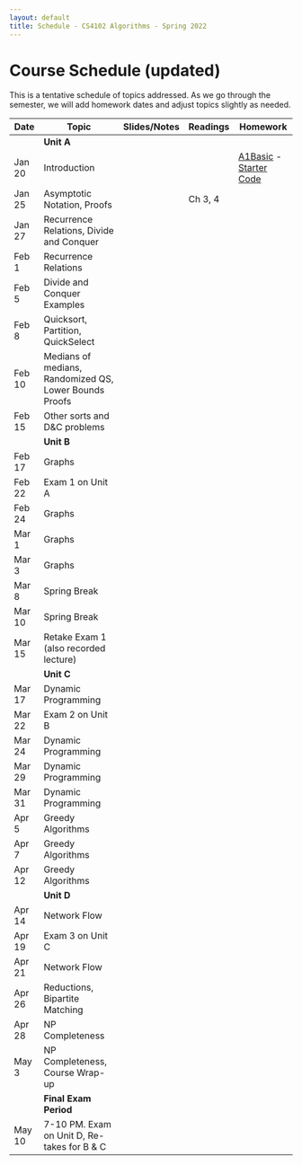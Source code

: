 ```yaml
---
layout: default
title: Schedule - CS4102 Algorithms - Spring 2022 
---
```


# Course Schedule (updated)

This is a tentative schedule of topics addressed.  As we go through the semester, we will add homework dates and adjust topics slightly as needed.

| Date    | Topic                                    | Slides/Notes | Readings | Homework |
| ------- | ------                                   | -----        | ------   | -------  |
|         | **Unit A**                               |              |          |          |
| Jan 20  | Introduction                             |              |          | [A1Basic](unita/basic/latex/cs4102_A1basic.pdf) - [Starter Code](unita/basic/latex/cs4102_A1basic.zip)        |
| Jan 25  | Asymptotic Notation, Proofs              |              | Ch 3, 4  |          |
| Jan 27  | Recurrence Relations, Divide and Conquer |              |          |          |
| Feb 1   | Recurrence Relations                     |              |          |          |
| Feb 5   | Divide and Conquer Examples              |              |          |          |
| Feb 8   | Quicksort, Partition, QuickSelect        |              |          |          |
| Feb 10  | Medians of medians, Randomized QS, Lower Bounds Proofs              |              |          |          |
| Feb 15  | Other sorts and D&C problems             |              |          |          |
|         | **Unit B**                               |              |          |          |
| Feb 17  | Graphs                                   |              |          |          |
| Feb 22  | Exam 1 on Unit A                         |              |          |          |
| Feb 24  | Graphs                                   |              |          |          |
| Mar 1   | Graphs                                   |              |          |          |
| Mar 3   | Graphs                                   |              |          |          |
| Mar 8   | Spring Break                             |              |          |          |
| Mar 10  | Spring Break                             |              |          |          |
| Mar 15  | Retake Exam 1 (also recorded lecture)    |              |          |          |
|         | **Unit C**                               |              |          |          |
| Mar 17  | Dynamic Programming                      |              |          |          |
| Mar 22  | Exam 2 on Unit B                         |              |          |          |
| Mar 24  | Dynamic Programming                      |              |          |          |
| Mar 29  | Dynamic Programming                      |              |          |          |
| Mar 31  | Dynamic Programming                      |              |          |          |
| Apr 5   | Greedy Algorithms                        |              |          |          |
| Apr 7   | Greedy Algorithms                        |              |          |          |
| Apr 12  | Greedy Algorithms                        |              |          |          |
|         | **Unit D**                               |              |          |          |
| Apr 14  | Network Flow                             |              |          |          |
| Apr 19  | Exam 3 on Unit C                         |              |          |          |
| Apr 21  | Network Flow                             |              |          |          |
| Apr 26  | Reductions, Bipartite Matching           |              |          |          |
| Apr 28  | NP Completeness	                         |              |          |          |
| May 3   | NP Completeness, Course Wrap-up          |              |          |          |
|         | **Final Exam Period**                    |              |          |          |
| May 10  | 7-10 PM. Exam on Unit D, Re-takes for B & C    |              |          |          |
